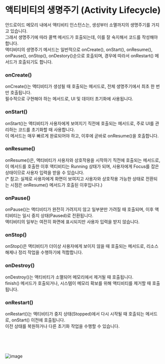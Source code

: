 # 액티비티의 생명주기 (Activity Lifecycle)
안드로이드 메모리 내에서 액티비티 인스턴스는, 생성부터 소멸까지의 생명주기를 가지고 있습니다.<br>
그래서 생명주기에 따라 콜백 메서드가 호출되는데, 이를 잘 숙지해서 코드를 작성해야 합니다.<br>
액티비티의 생명주기 메서드는 일반적으로 onCreate(), onStart(), onResume(), onPause(), onStop(), onDestory()순으로 호출되며, 경우에 따라서 onRestart() 메서드가 호출되기도 합니다.

### onCreate()
onCreate()는 액티비티가 생성될 때 호출되는 메서드로, 전체 생명주기에서 최초 한 번만 호출됩니다.<br>
필수적으로 구현해야 하는 메서드로, UI 및 데이터 초기화에 사용됩니다.

### onStart()
onStart()는 액티비티가 사용자에게 보여지기 직전에 호출되는 메서드로, 주로 UI를 관리하는 코드를 초기화할 때 사용합니다.<br>
이 메서드는 매우 빠르게 완료되어야 하고, 이후에 곧바로 onResume()을 호출합니다.

### onResume()
onResume()은, 액티비티가 사용자와 상호작용을 시작하기 직전에 호출되는 메서드로, 이 메서드를 호출한 이후 액티비티는 Running 상태가 되며, 사용자에게 Focus를 잡은 상태이므로 사용자 입력을 받을 수 있습니다.<br>
(* 참고: 실제로 사용자에게 화면이 보여지고 사용자와 상호작용 가능한 상태로 전환되는 시점은 onResume() 메서드가 호출된 이후입니다.)

### onPause()
onPause()는 액티비티가 완전히 가려지지 않고 일부분만 가려질 때 호출되며, 이후 액티비티는 일시 중지 상태(Paused)로 전환됩니다.<br>
액티비티의 일부는 여전히 화면에 표시되지만 사용자 입력을 받지 않습니다.

### onStop()
onStop()은 액티비티가 더이상 사용자에게 보이지 않을 때 호출되는 메서드로, 리소스 해제나 정리 작업을 수행하기에 적합합니다.

### onDestroy()
onDestroy()는 액티비티가 소멸되어 메모리에서 제거될 때 호출됩니다.<br>
finish() 메서드가 호출되거나, 시스템이 메모리 확보를 위해 액티비티를 제거할 때 호출됩니다.

### onRestart()
onRestart()는 액티비티가 중지 상태(Stopped)에서 다시 시작될 때 호출되는 메서드로, onStart() 이전에 호출됩니다.<br>
이전 상태를 복원하거나 다른 초기화 작업을 수행할 수 있습니다.

<br>
<br>
<br>

![image](https://github.com/sdhong0609/Tech-Study/assets/78577085/e0bfe17b-46ff-4eb2-8926-b65938312771)

